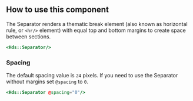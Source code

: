 ## How to use this component

The Separator renders a thematic break element (also known as horizontal rule, or `<hr/>` element) with equal top and bottom margins to create space between sections.

```handlebars
<Hds::Separator/>
```

### Spacing

The default spacing value is `24` pixels. If you need to use the Separator without margins set `@spacing` to `0`.

```handlebars
<Hds::Separator @spacing="0"/>
```
